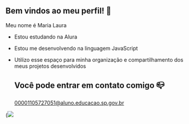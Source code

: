 ## Bem vindos ao meu perfil! 💙

Meu nome é Maria Laura

- Estou estudando na Alura
- Estou me desenvolvendo na linguagem JavaScript
- Utilizo esse espaço para minha organização e compartilhamento dos meus projetos desenvolvidos

  ## Você pode entrar em contato comigo 📪

  00001105727051@aluno.educacao.sp.gov.br

(![](https://github.com/mariaalaura/Mariaalaura/assets/173270802/b654b415-60ee-458a-8c94-8914dd1df8d4)

